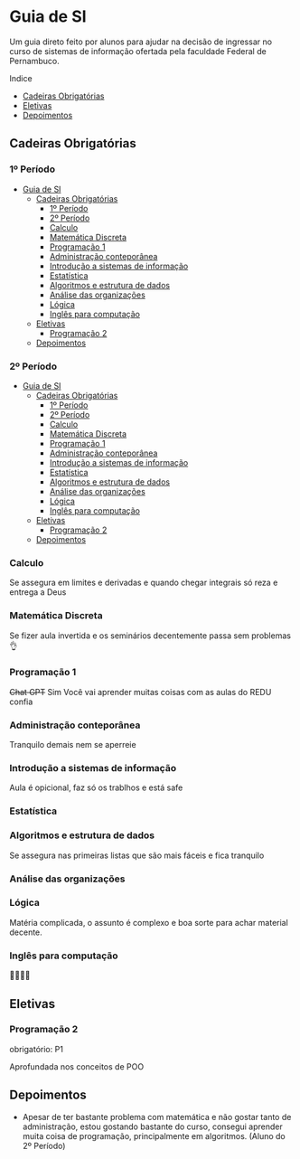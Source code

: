 # Guia de SI
Um guia direto feito por alunos para ajudar na decisão de ingressar no curso de sistemas de informação ofertada pela faculdade Federal de Pernambuco.


Indice
 - [Cadeiras Obrigatórias](#cadeiras-obrigatc3b3rias-1)
 - [Eletivas](#eletivas)
 - [Depoimentos](#depoimentos)


## Cadeiras Obrigatórias

### 1º Período
- [Guia de SI](#guia-de-si)
  - [Cadeiras Obrigatórias](#cadeiras-obrigatórias)
    - [1º Período](#1º-período)
    - [2º Período](#2º-período)
    - [Calculo](#calculo)
    - [Matemática Discreta](#matemática-discreta)
    - [Programação 1](#programação-1)
    - [Administração conteporânea](#administração-conteporânea)
    - [Introdução a sistemas de informação](#introdução-a-sistemas-de-informação)
    - [Estatística](#estatística)
    - [Algoritmos e estrutura de dados](#algoritmos-e-estrutura-de-dados)
    - [Análise das organizações](#análise-das-organizações)
    - [Lógica](#lógica)
    - [Inglês para computação](#inglês-para-computação)
  - [Eletivas](#eletivas)
    - [Programação 2](#programação-2)
  - [Depoimentos](#depoimentos)

### 2º Período
- [Guia de SI](#guia-de-si)
  - [Cadeiras Obrigatórias](#cadeiras-obrigatórias)
    - [1º Período](#1º-período)
    - [2º Período](#2º-período)
    - [Calculo](#calculo)
    - [Matemática Discreta](#matemática-discreta)
    - [Programação 1](#programação-1)
    - [Administração conteporânea](#administração-conteporânea)
    - [Introdução a sistemas de informação](#introdução-a-sistemas-de-informação)
    - [Estatística](#estatística)
    - [Algoritmos e estrutura de dados](#algoritmos-e-estrutura-de-dados)
    - [Análise das organizações](#análise-das-organizações)
    - [Lógica](#lógica)
    - [Inglês para computação](#inglês-para-computação)
  - [Eletivas](#eletivas)
    - [Programação 2](#programação-2)
  - [Depoimentos](#depoimentos)
  



### Calculo
Se assegura em limites e derivadas e quando chegar integrais só reza e entrega a Deus

### Matemática Discreta
Se fizer aula invertida e os seminários decentemente passa sem problemas 👌

### Programação 1
~~Chat GPT~~ Sim Você vai aprender muitas coisas com as aulas do REDU confia

### Administração conteporânea
Tranquilo demais nem se aperreie

### Introdução a sistemas de informação
Aula é opicional, faz só os trablhos e está safe

### Estatística

### Algoritmos e estrutura de dados
Se assegura nas primeiras listas que são mais fáceis e fica tranquilo

### Análise das organizações



### Lógica
Matéria complicada, o assunto é complexo e boa sorte para achar material decente.

### Inglês para computação
🤣🤣🤣🤣

## Eletivas

### Programação 2
obrigatório: P1

Aprofundada nos conceitos de POO

## Depoimentos

- Apesar de ter bastante problema com matemática e não gostar tanto de administração, estou gostando bastante do curso, consegui aprender muita coisa de programação, principalmente em algoritmos. (Aluno do 2º Período)